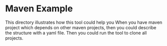 # Maven Example

This directory illustrates how this tool could help you
When you have maven project which depends on other maven projects, then you could describe the structure with a yaml file.
Then you could run the tool to clone all projects.